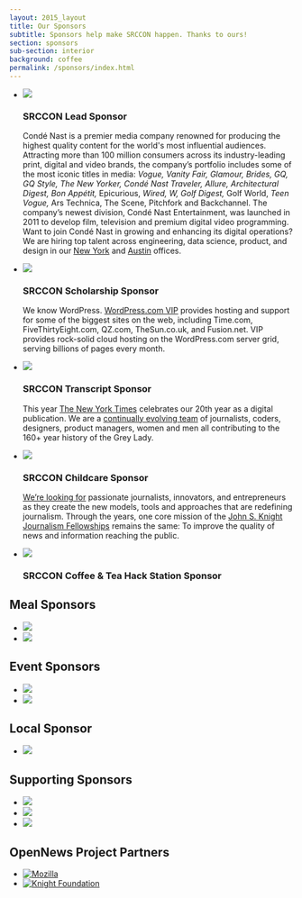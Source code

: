```yaml
---
layout: 2015_layout
title: Our Sponsors
subtitle: Sponsors help make SRCCON happen. Thanks to ours!
section: sponsors
sub-section: interior
background: coffee
permalink: /sponsors/index.html
---
```

<div id="sponsorpage">
<ul class="toplevel">

<li><a href="http://www.condenast.com" class="imglink"><img src="/media/img/partners/conde.png"></a>
<h3>SRCCON Lead Sponsor</h3>
<p>Condé Nast is a premier media company renowned for producing the highest quality content for the world's most influential audiences.  Attracting more than 100 million consumers across its industry-leading print, digital and video brands, the company’s portfolio includes some of the most iconic titles in media: <i>Vogue, Vanity Fair, Glamour, Brides, GQ, GQ Style, The New Yorker, Condé Nast Traveler, Allure, Architectural Digest, Bon Appétit,</i> Epicurious, <i>Wired, W, Golf Digest,</i> Golf World, <i>Teen Vogue,</i> Ars Technica, The Scene, Pitchfork and Backchannel.  The company’s newest division, Condé Nast Entertainment, was launched in 2011 to develop film, television and premium digital video programming. Want to join Condé Nast in growing and enhancing its digital operations? We are hiring top talent across engineering, data science, product, and design in our <a href="http://condenast.avature.net/careers/SearchJobsTechnology">New York</a> and <a href="http://www.condenast.com/austin/">Austin</a> offices.
</p></li>

<li class="accessiblitysponsor wordpress"><a href="https://vip.wordpress.com/" class="imglink"><img src="/media/img/partners/wpcom-vip-logo-graphite.jpg"></a>
<h3>SRCCON Scholarship Sponsor</h3>
<p>We know WordPress. <a href="https://vip.wordpress.com/">WordPress.com VIP</a> provides hosting and support for some of the biggest sites on the web, including Time.com,
FiveThirtyEight.com, QZ.com, TheSun.co.uk, and Fusion.net. VIP provides rock-solid cloud hosting on the WordPress.com server grid,
serving billions of pages every month.</p></li>

<li class="accessiblitysponsor"><a href="http://www.nytimes.com" class="imglink"><img src="/media/img/partners/nyt.png" class="nyt"></a>
<h3>SRCCON Transcript Sponsor</h3>
<p>This year <a href="http://www.nytimes.com">The New York Times</a> celebrates our 20th year as a digital publication. We are a <a href="http://www.nytco.com/careers/technology/">continually evolving team</a> of journalists, coders, designers, product managers, women and men all contributing to the 160+ year history of the Grey Lady.</p></li>

<li class="accessiblitysponsor"><a href="http://jsk.stanford.edu/" class="imglink"><img src="/media/img/partners/jsk.jpg" class="jsk"></a>
<h3>SRCCON Childcare Sponsor</h3>
<p><a href="http://jsk.stanford.edu/become-a-fellow/">We’re looking for</a> passionate journalists, innovators, and entrepreneurs as they create the new models, tools and approaches that are redefining  journalism. Through the years, one core mission of the <a href="http://jsk.stanford.edu/">John S. Knight Journalism Fellowships</a> remains the same: To improve the quality of news and information reaching the public.</p></li>

<li class="accessiblitysponsor"><a href="http://www.mailchimp.com/" class="imglink"><img src="/media/img/partners/mc_script_black_web.png"></a>
<h3>SRCCON Coffee & Tea Hack Station Sponsor</h3></li>

</ul>

<h2>Meal Sponsors</h2>

<ul class="eventsponsor meals">

<li><a href="https://newslab.withgoogle.com/" class="imglink"><img src="/media/img/partners/news-lab-logo-2.png"></a></li>

<li><a href="https://github.com/" class="imglink"><img src="/media/img/partners/GitHub_Logo.png"></a></li>

</ul>

<h2>Event Sponsors</h2>

<ul class="eventsponsor">

<li class="djnf"><a href="https://www.newsfund.org/" class="imglink"><img src="/media/img/partners/DJ_News_Fund_Revised.png"></a></li>
<li class="djnf"><a href="http://www.voxmedia.com/" class="imglink"><img src="/media/img/partners/vox_media_horiz.png"></a></li>

</ul>

<h2>Local Sponsor</h2>

<ul class="localsponsor">
<li class="civil"><a href="https://www.civilcomments.com/" class="imglink"><img src="/media/img/partners/Civil_Logo_transparent.png"></a></li>
</ul>

<h2>Supporting Sponsors</h2>
<ul class="supportingsponsor">
<li><a href="https://www.mapbox.com/" class="imglink"><img src="/media/img/partners/Mapbox-Graphic.jpg"></a>
<li class="alley"><a href="http://www.alleyinteractive.com/" class="imglink"><img src="/media/img/partners/alley.jpg"></a></li>
<li class="um"><a href="https://www.journalism.cuny.edu/" class="imglink"><img src="/media/img/partners/CUNY.png"></a></li>
</ul>

<h2>OpenNews Project Partners</h2>
<ul class="supportingsponsor">
<li><a href="http://www.mozilla.org/" class="imglink"><img alt="Mozilla" src="/media/img/partners/mozilla.png"></a></li>
<li class="knightfoundation"><a href="http://www.knightfoundation.org/" class="imglink"><img alt="Knight Foundation" src="/media/img/partners/knight.png"></a></li>
</ul>

</div>

